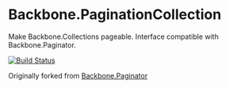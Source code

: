 # Backbone.PaginationCollection
Make Backbone.Collections pageable. Interface compatible with Backbone.Paginator.

[![Build Status](https://travis-ci.org/WRidder/Backbone.PaginationCollection.svg?branch=master)](https://travis-ci.org/WRidder/Backbone.PaginationCollection)

Originally forked from [Backbone.Paginator](https://github.com/backbone-paginator/backbone.paginator)

